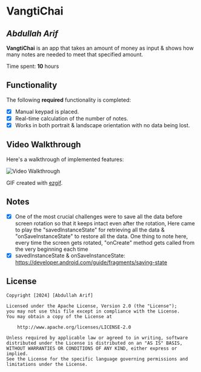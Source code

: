 # VangtiChai

## *Abdullah Arif*

**VangtiChai** is an app that takes an amount of money as input & shows how many notes are needed to meet that specified amount.

Time spent: **10** hours

## Functionality

The following **required** functionality is completed:

* [x] Manual keypad is placed.
* [x] Real-time calculation of the number of notes.
* [x] Works in both portrait & landscape orientation with no data being lost.

## Video Walkthrough

Here's a walkthrough of implemented features:

<img src='https://s6.ezgif.com/tmp/ezgif-6-9da0df2ae0.gif' title='Video Walkthrough' width='' alt='Video Walkthrough' />

GIF created with [ezgif](https://ezgif.com/maker).

## Notes

* [x] One of the most crucial challenges were to save all the data before screen rotation so that it keeps intact even after the rotation, Here came to play the "savedInstanceState" for retrieving all the data & "onSaveInstanceState" to restore all the data. One thing to note here, every time the screen gets rotated, "onCreate" method gets called from the very beginning each time
* [x] savedInstanceState & onSaveInstanceState: https://developer.android.com/guide/fragments/saving-state

## License

    Copyright [2024] [Abdullah Arif]
    
    Licensed under the Apache License, Version 2.0 (the "License");
    you may not use this file except in compliance with the License.
    You may obtain a copy of the License at
    
        http://www.apache.org/licenses/LICENSE-2.0
    
    Unless required by applicable law or agreed to in writing, software
    distributed under the License is distributed on an "AS IS" BASIS,
    WITHOUT WARRANTIES OR CONDITIONS OF ANY KIND, either express or implied.
    See the License for the specific language governing permissions and
    limitations under the License.